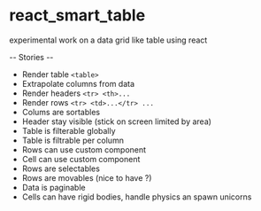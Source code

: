 # react_smart_table
experimental work on a data grid like table using react

-- Stories --
* Render table `<table>`
* Extrapolate columns from data
* Render headers `<tr> <th>...`
* Render rows `<tr> <td>...</tr> ...`
* Colums are sortables
* Header stay visible (stick on screen limited by area)
* Table is filterable globally
* Table is filtrable per column
* Rows can use custom component
* Cell can use custom component
* Rows are selectables
* Rows are movables (nice to have ?)
* Data is paginable
* Cells can have rigid bodies, handle physics an spawn unicorns
